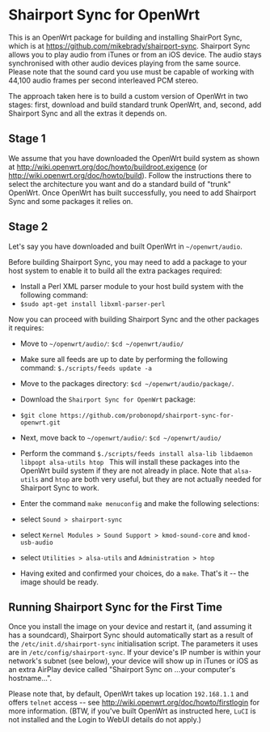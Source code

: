 Shairport Sync for OpenWrt
======================

This is an OpenWrt package for building and installing ShairPort Sync, which is at https://github.com/mikebrady/shairport-sync.
Shairport Sync allows you to play audio from iTunes or from an iOS device. The audio stays synchronised with other audio devices playing from the same source. Please note that the sound card you use must be capable of working with 44,100 audio frames per second interleaved PCM stereo.

The approach taken here is to build a custom version of OpenWrt in two stages: first, download and build standard trunk OpenWrt, and, second, add Shairport Sync and all the extras it depends on.

Stage 1
-------
We assume that you have downloaded the OpenWrt build system as shown at http://wiki.openwrt.org/doc/howto/buildroot.exigence (or http://wiki.openwrt.org/doc/howto/build). Follow the instructions there to select the architecture you want and do a standard build of "trunk" OpenWrt. Once OpenWrt has built successfully, you need to add Shairport Sync and some packages it relies on.

Stage 2
-------
Let's say you have downloaded and built OpenWrt in `~/openwrt/audio`.

Before building Shairport Sync, you may need to add a package to your host system to enable it to build all the extra packages required:
* Install a Perl XML parser module to your host build system with the following command:
* `$sudo apt-get install libxml-parser-perl`

Now you can proceed with building Shairport Sync and the other packages it requires:

* Move to `~/openwrt/audio/`: `$cd ~/openwrt/audio/`

* Make sure all feeds are up to date by performing the following command:
`$./scripts/feeds update -a`

* Move to the packages directory: `$cd ~/openwrt/audio/package/`.

* Download the `Shairport Sync for OpenWrt` package:
* `$git clone https://github.com/probonopd/shairport-sync-for-openwrt.git`

* Next, move back to `~/openwrt/audio/`: `$cd ~/openwrt/audio/`

* Perform the command
`$./scripts/feeds install alsa-lib libdaemon libpopt alsa-utils htop `
This will install these packages into the OpenWrt build system if they are not already in place. Note that `alsa-utils` and `htop` are both very useful, but they are not actually needed for Shairport Sync to work.

* Enter the command `make menuconfig` and make the following selections:
* select `Sound > shairport-sync`
* select `Kernel Modules > Sound Support > kmod-sound-core` and `kmod-usb-audio`
* select `Utilities > alsa-utils` and `Administration > htop`

* Having exited and confirmed your choices, do a `make`. That's it -- the image should be ready.

Running Shairport Sync for the First Time
------------------------------------
Once you install the image on your device and restart it, (and assuming it has a soundcard), Shairport Sync should automatically start as a result of the `/etc/init.d/shairport-sync` initialisation script. The parameters it uses are in `/etc/config/shairport-sync`. If your device's IP number is within your network's subnet (see below), your device will show up in iTunes or iOS as an extra AirPlay device called "Shairport Sync on ...your computer's hostname...".

Please note that, by default, OpenWrt takes up location `192.168.1.1` and offers `telnet` access -- see http://wiki.openwrt.org/doc/howto/firstlogin for more information. (BTW, if you've built OpenWrt as instructed here, `LuCI` is not installed and the Login to WebUI details do not apply.)

